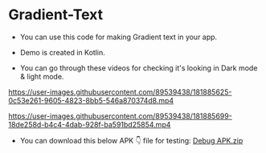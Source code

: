 # Gradient-Text

- You can use this code for making Gradient text in your app.
- Demo is created in Kotlin.


- You can go through these videos for checking it's looking in Dark mode & light mode.


https://user-images.githubusercontent.com/89539438/181885625-0c53e261-9605-4823-8bb5-546a870374d8.mp4



https://user-images.githubusercontent.com/89539438/181885699-18de258d-b4c4-4dab-928f-ba591bd25854.mp4


- You can download this below APK 👇 file for testing:
[Debug APK.zip](https://github.com/jaysabhaya/Gradient-Text/files/9225673/Debug.APK.zip)

